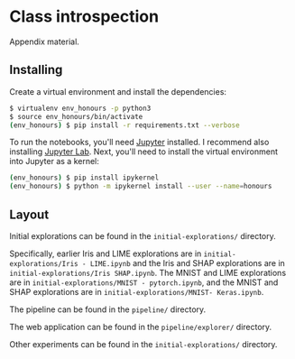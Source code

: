# Class introspection

Appendix material.

## Installing

Create a virtual environment and install the dependencies:

```sh
$ virtualenv env_honours -p python3
$ source env_honours/bin/activate
(env_honours) $ pip install -r requirements.txt --verbose
```

To run the notebooks, you'll need [Jupyter](https://jupyter.org) installed. I recommend also
installing [Jupyter Lab](https://jupyterlab.readthedocs.io/en/stable/). Next, you'll need
to install the virtual environment into Jupyter as a kernel:

```sh
(env_honours) $ pip install ipykernel
(env_honours) $ python -m ipykernel install --user --name=honours
```

## Layout

Initial explorations can be found in the `initial-explorations/` directory.

Specifically, earlier Iris and LIME explorations are in `initial-explorations/Iris - LIME.ipynb` and the Iris and SHAP explorations are in `initial-explorations/Iris SHAP.ipynb`. The MNIST and LIME explorations are in
`initial-explorations/MNIST - pytorch.ipynb`, and the MNIST and SHAP explorations are in
`initial-explorations/MNIST- Keras.ipynb`.

The pipeline can be found in the `pipeline/` directory.

The web application  can be found in the `pipeline/explorer/` directory.

Other experiments can be found in the `initial-explorations/` directory.
